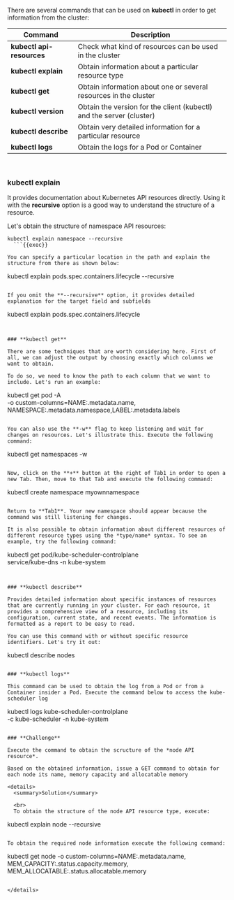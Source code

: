 There are several commands that can be used on **kubectl** in order to get information from the cluster:

| Command                       | Description                                                           |
| ----------------------------- | --------------------------------------------------------------------- |
| **kubectl api-resources**     | Check what kind of resources can be used in the cluster               |
| **kubectl explain**           | Obtain information about a particular resource type                   |
| **kubectl get**               | Obtain information about one or several resources in the cluster      |
| **kubectl version**           | Obtain the version for the client (kubectl) and the server (cluster)  |
| **kubectl describe**          | Obtain very detailed information for a particular resource            |
| **kubectl logs**              | Obtain the logs for a Pod or Container                                |

<br>

### **kubectl explain**

It provides documentation about Kubernetes API resources directly. Using it with the **recursive** option is a good way to understand the structure of a resource.

Let's obtain the structure of namespace API resources:

```
kubectl explain namespace --recursive
  ```{{exec}}

You can specify a particular location in the path and explain the structure from there as shown below:

```
kubectl explain pods.spec.containers.lifecycle --recursive
```{{exec}}

If you omit the **--recursive** option, it provides detailed explanation for the target field and subfields

```
kubectl explain pods.spec.containers.lifecycle
```{{exec}}


### **kubectl get**

There are some techniques that are worth considering here. First of all, we can adjust the output by choosing exactly which columns we want to obtain. 

To do so, we need to know the path to each column that we want to include. Let's run an example:

```
kubectl get pod -A \
-o custom-columns=NAME:.metadata.name,\
NAMESPACE:.metadata.namespace,LABEL:.metadata.labels
  ```{{exec}}

You can also use the **-w** flag to keep listening and wait for changes on resources. Let's illustrate this. Execute the following command:

```
kubectl get namespaces -w
```{{exec}}

Now, click on the **+** button at the right of Tab1 in order to open a new Tab. Then, move to that Tab and execute the following command:

```
kubectl create namespace myownnamespace
```{{exec}}

Return to **Tab1**. Your new namespace should appear because the command was still listening for changes.

It is also possible to obtain information about different resources of different resource types using the *type/name* syntax. To see an example, try the following command:

```
kubectl get pod/kube-scheduler-controlplane\
 service/kube-dns -n kube-system
```{{exec}}


### **kubectl describe**

Provides detailed information about specific instances of resources that are currently running in your cluster. For each resource, it provides a comprehensive view of a resource, including its configuration, current state, and recent events. The information is formatted as a report to be easy to read.

You can use this command with or without specific resource identifiers. Let's try it out:

```
kubectl describe nodes
```{{exec}}

### **kubectl logs**

This command can be used to obtain the log from a Pod or from a Container insider a Pod. Execute the command below to access the kube-scheduler log

```
kubectl logs kube-scheduler-controlplane \
        -c kube-scheduler -n kube-system
```{{exec}}

### **Challenge**

Execute the command to obtain the scructure of the *node API resource*.

Based on the obtained information, issue a GET command to obtain for each node its name, memory capacity and allocatable memory

<details>
  <summary>Solution</summary>
  
  <br>
  To obtain the structure of the node API resource type, execute:

```
kubectl explain node --recursive
```{{exec}}

To obtain the required node information execute the following command:

```
kubectl get node -o custom-columns=NAME:.metadata.name,\
MEM_CAPACITY:.status.capacity.memory,\
MEM_ALLOCATABLE:.status.allocatable.memory
```{{exec}}

</details>








